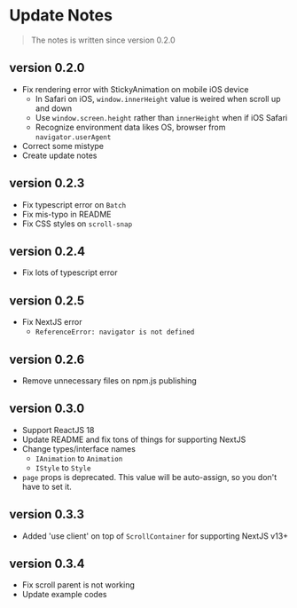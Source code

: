 # Update Notes

> The notes is written since version 0.2.0

## version 0.2.0

- Fix rendering error with StickyAnimation on mobile iOS device
  - In Safari on iOS, `window.innerHeight` value is weired when scroll up and down
  - Use `window.screen.height` rather than `innerHeight` when if iOS Safari
  - Recognize environment data likes OS, browser from `navigator.userAgent`
- Correct some mistype
- Create update notes

## version 0.2.3

- Fix typescript error on `Batch`
- Fix mis-typo in README
- Fix CSS styles on `scroll-snap`


## version 0.2.4

- Fix lots of typescript error

## version 0.2.5

- Fix NextJS error
  - `ReferenceError: navigator is not defined`

## version 0.2.6

- Remove unnecessary files on npm.js publishing

## version 0.3.0

- Support ReactJS 18
- Update README and fix tons of things for supporting NextJS
- Change types/interface names
  - `IAnimation` to `Animation`
  - `IStyle` to `Style`
- `page` props is deprecated. This value will be auto-assign, so you don't have to set it.

## version 0.3.3

- Added 'use client' on top of `ScrollContainer` for supporting NextJS v13+

## version 0.3.4

- Fix scroll parent is not working
- Update example codes
